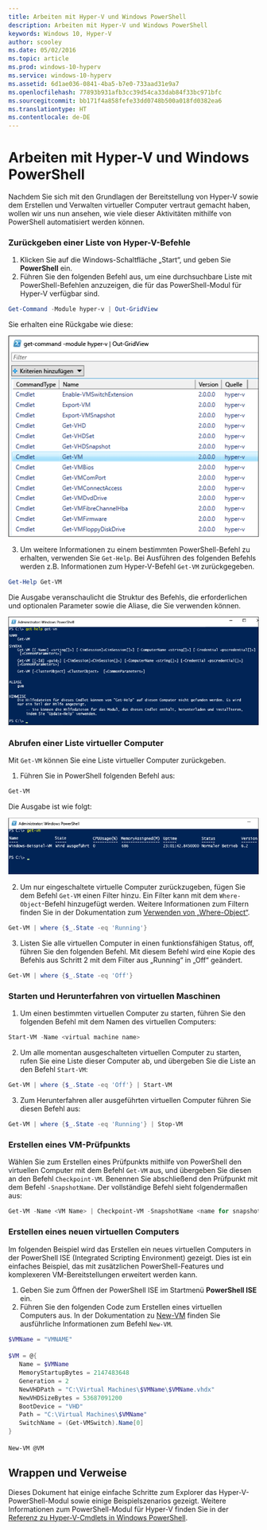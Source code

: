 ```yaml
---
title: Arbeiten mit Hyper-V und Windows PowerShell
description: Arbeiten mit Hyper-V und Windows PowerShell
keywords: Windows 10, Hyper-V
author: scooley
ms.date: 05/02/2016
ms.topic: article
ms.prod: windows-10-hyperv
ms.service: windows-10-hyperv
ms.assetid: 6d1ae036-0841-4ba5-b7e0-733aad31e9a7
ms.openlocfilehash: 77893b931afb3cc39d54ca33dab84f33bc971bfc
ms.sourcegitcommit: bb171f4a858fefe33dd0748b500a018fd0382ea6
ms.translationtype: HT
ms.contentlocale: de-DE
---
```

# <a name="working-with-hyper-v-and-windows-powershell"></a>Arbeiten mit Hyper-V und Windows PowerShell

Nachdem Sie sich mit den Grundlagen der Bereitstellung von Hyper-V sowie dem Erstellen und Verwalten virtueller Computer vertraut gemacht haben, wollen wir uns nun ansehen, wie viele dieser Aktivitäten mithilfe von PowerShell automatisiert werden können.

### <a name="return-a-list-of-hyper-v-commands"></a>Zurückgeben einer Liste von Hyper-V-Befehle

1.    Klicken Sie auf die Windows-Schaltfläche „Start“, und geben Sie **PowerShell** ein.
2.    Führen Sie den folgenden Befehl aus, um eine durchsuchbare Liste mit PowerShell-Befehlen anzuzeigen, die für das PowerShell-Modul für Hyper-V verfügbar sind.

 ```powershell
Get-Command -Module hyper-v | Out-GridView
```
  Sie erhalten eine Rückgabe wie diese:

  ![](media\command_grid.png)

3. Um weitere Informationen zu einem bestimmten PowerShell-Befehl zu erhalten, verwenden Sie `Get-Help`. Bei Ausführen des folgenden Befehls werden z.B. Informationen zum Hyper-V-Befehl `Get-VM` zurückgegeben.

  ```powershell
Get-Help Get-VM
```
 Die Ausgabe veranschaulicht die Struktur des Befehls, die erforderlichen und optionalen Parameter sowie die Aliase, die Sie verwenden können.

 ![](media\get_help.png)


### <a name="return-a-list-of-virtual-machines"></a>Abrufen einer Liste virtueller Computer

Mit `Get-VM` können Sie eine Liste virtueller Computer zurückgeben.

1. Führen Sie in PowerShell folgenden Befehl aus:
 
 ```powershell
Get-VM
```
 Die Ausgabe ist wie folgt:

 ![](media\get_vm.png)

2. Um nur eingeschaltete virtuelle Computer zurückzugeben, fügen Sie dem Befehl `Get-VM` einen Filter hinzu. Ein Filter kann mit dem `Where-Object`-Befehl hinzugefügt werden. Weitere Informationen zum Filtern finden Sie in der Dokumentation zum [Verwenden von „Where-Object“](https://technet.microsoft.com/en-us/library/ee177028.aspx).   

 ```powershell
 Get-VM | where {$_.State -eq 'Running'}
 ```
3.  Listen Sie alle virtuellen Computer in einen funktionsfähigen Status, off, führen Sie den folgenden Befehl. Mit diesem Befehl wird eine Kopie des Befehls aus Schritt 2 mit dem Filter aus „Running“ in „Off“ geändert.

 ```powershell
 Get-VM | where {$_.State -eq 'Off'}
 ```

### <a name="start-and-shut-down-virtual-machines"></a>Starten und Herunterfahren von virtuellen Maschinen

1. Um einen bestimmten virtuellen Computer zu starten, führen Sie den folgenden Befehl mit dem Namen des virtuellen Computers:

 ```powershell
 Start-VM -Name <virtual machine name>
 ```

2. Um alle momentan ausgeschalteten virtuellen Computer zu starten, rufen Sie eine Liste dieser Computer ab, und übergeben Sie die Liste an den Befehl `Start-VM`:

  ```powershell
 Get-VM | where {$_.State -eq 'Off'} | Start-VM
 ```
3. Zum Herunterfahren aller ausgeführten virtuellen Computer führen Sie diesen Befehl aus:
 
  ```powershell
 Get-VM | where {$_.State -eq 'Running'} | Stop-VM
 ```

### <a name="create-a-vm-checkpoint"></a>Erstellen eines VM-Prüfpunkts

Wählen Sie zum Erstellen eines Prüfpunkts mithilfe von PowerShell den virtuellen Computer mit dem Befehl `Get-VM` aus, und übergeben Sie diesen an den Befehl `Checkpoint-VM`. Benennen Sie abschließend den Prüfpunkt mit dem Befehl `-SnapshotName`. Der vollständige Befehl sieht folgendermaßen aus:

 ```powershell
 Get-VM -Name <VM Name> | Checkpoint-VM -SnapshotName <name for snapshot>
 ```
### <a name="create-a-new-virtual-machine"></a>Erstellen eines neuen virtuellen Computers

Im folgenden Beispiel wird das Erstellen ein neues virtuellen Computers in der PowerShell ISE (Integrated Scripting Environment) gezeigt. Dies ist ein einfaches Beispiel, das mit zusätzlichen PowerShell-Features und komplexeren VM-Bereitstellungen erweitert werden kann.

1. Geben Sie zum Öffnen der PowerShell ISE im Startmenü **PowerShell ISE** ein.
2. Führen Sie den folgenden Code zum Erstellen eines virtuellen Computers aus. In der Dokumentation zu [New-VM](https://technet.microsoft.com/en-us/library/hh848537.aspx) finden Sie ausführliche Informationen zum Befehl `New-VM`.

  ```powershell
 $VMName = "VMNAME"

 $VM = @{
     Name = $VMName 
     MemoryStartupBytes = 2147483648
     Generation = 2
     NewVHDPath = "C:\Virtual Machines\$VMName\$VMName.vhdx"
     NewVHDSizeBytes = 53687091200
     BootDevice = "VHD"
     Path = "C:\Virtual Machines\$VMName"
     SwitchName = (Get-VMSwitch).Name[0]
 }

 New-VM @VM
  ```

## <a name="wrap-up-and-references"></a>Wrappen und Verweise

Dieses Dokument hat einige einfache Schritte zum Explorer das Hyper-V-PowerShell-Modul sowie einige Beispielszenarios gezeigt. Weitere Informationen zum PowerShell-Modul für Hyper-V finden Sie in der [Referenz zu Hyper-V-Cmdlets in Windows PowerShell](https://technet.microsoft.com/%5Clibrary/Hh848559.aspx).  
 
